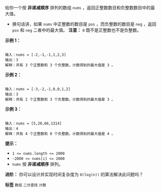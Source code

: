 给你一个按 **非递减顺序** 排列的数组 `nums` ，返回正整数数目和负整数数目中的最大值。
- 换句话讲，如果 `nums` 中正整数的数目是 `pos` ，而负整数的数目是 `neg` ，返回 `pos` 和 `neg` 二者中的最大值。
 **注意：** `0` 既不是正整数也不是负整数。

 

 **示例 1：** 

```

输入：nums = [-2,-1,-1,1,2,3]
输出：3
解释：共有 3 个正整数和 3 个负整数。计数得到的最大值是 3 。

```
 **示例 2：** 

```

输入：nums = [-3,-2,-1,0,0,1,2]
输出：3
解释：共有 2 个正整数和 3 个负整数。计数得到的最大值是 3 。

```
 **示例 3：** 

```

输入：nums = [5,20,66,1314]
输出：4
解释：共有 4 个正整数和 0 个负整数。计数得到的最大值是 4 。

```
 

 **提示：** 
-  `1 <= nums.length <= 2000` 
-  `-2000 <= nums[i] <= 2000` 
-  `nums` 按 **非递减顺序** 排列。
 

 **进阶：** 你可以设计并实现时间复杂度为 `O(log(n))` 的算法解决此问题吗？

 
**标签**
`数组` `二分查找` `计数` 

